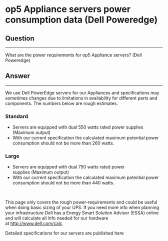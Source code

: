 # op5 Appliance servers power consumption data (Dell Poweredge)

## Question

* * * * *

What are the power requirements for op5 Appliance servers? (Dell Poweredge)

## Answer

* * * * *

We use Dell PowerEdge servers for our Appliances and specifications may sometimes changes due to limitations in availability for different parts and components. The numbers below are rough estimates.

### Standard

-   Servers are equipped with dual 550 watts rated power supplies (Maximum output)
-   With our current specification the calculated maximum potential power consumption should not be more than 260 watts. 

### Large

-   Servers are equipped with dual 750 watts rated power supplies (Maximum output)
-   With our current specification the calculated maximum potential power consumption should not be more than 440 watts.

 

This page only covers the rough power-requirements and could be useful when doing basic sizing of your UPS. If you need more info when planning your infrastructure Dell has a Energy Smart Solution Advisor (ESSA) online and will calculate all info needed for our hardware at http://www.dell.com/calc

Detailed specifications for our servers are published here

